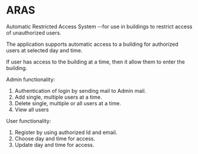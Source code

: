 # ARAS
Automatic Restricted Access System
--for use in buildings to restrict access of unauthorized users.

The application supports automatic access to a building for authorized users at selected day and time.

If user has access to the building at a time, then it allow them to enter the building.




Admin functionality:
1.  Authentication of login by sending mail to Admin mail.
2.  Add single, multiple users at a time.
3.  Delete single, multiple or all users at a time.
4.  View all users

User functionality:
1.  Register by using authorized Id and email.
2.  Choose day and time for access.
3.  Update day and time for access. 

